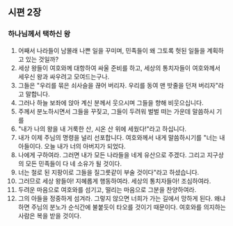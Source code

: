 ## 시편 2장

### 하나님께서 택하신 왕
1. 어째서 나라들이 남몰래 나쁜 일을 꾸미며, 민족들이 왜 그토록 헛된 일들을 계획하고 있는 것일까?
2. 세상 왕들이 여호와께 대항하여 싸울 준비를 하고, 세상의 통치자들이 여호와께서 세우신 왕과 싸우려고 모여드는구나.
3. 그들은 "우리를 묶은 쇠사슬을 끊어 버리자. 우리를 동여 맨 밧줄을 던져 버리자"라고 말합니다.
4. 그러나 하늘 보좌에 앉아 계신 분께서 웃으시며 그들을 향해 비웃으십니다.
5. 주께서 분노하시면서 그들을 꾸짖고, 그들이 두려워 벌벌 떠는 가운데 말씀하시 기를
6. "내가 나의 왕을 내 거룩한 산, 시온 산 위에 세웠다!"라고 하십니다.
7. 내가 이제 주님의 명령을 널리 선포합니다. 여호와께서 내게 말씀하시기를 "너는 내 아들이다. 오늘 내가 너의 아버지가 되었다.
8. 나에게 구하여라. 그러면 내가 모든 나라들을 네게 유산으로 주겠다. 그리고 지구상의 모든 민족들이 다 네 소유가 될 것이다.
9. 너는 철로 된 지팡이로 그들을 질그릇같이 부술 것이다"라고 하셨습니다.
10. 그러므로 세상 왕들아! 지혜롭게 행동하여라. 세상의 통치자들아! 조심하여라.
11. 두려운 마음으로 여호와를 섬기고, 떨리는 마음으로 그분을 찬양하여라.
12. 그의 아들을 정중하게 섬겨라. 그렇지 않으면 너희가 가는 길에서 망하게 된다. 왜냐하면 주님의 분노가 순식간에 불붙듯이 타오를 것이기 때문이다. 여호와를 의지하는 사람은 복을 받을 것이다.